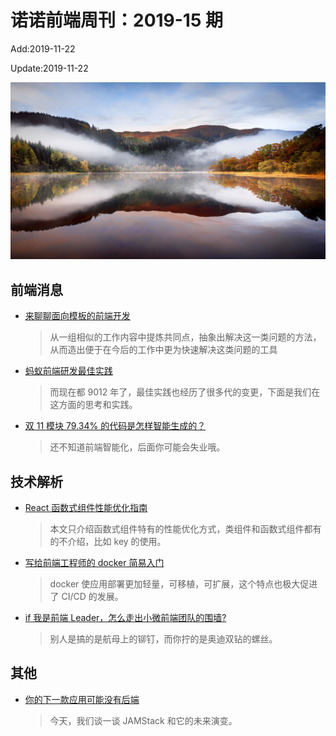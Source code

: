 <!--
 * @Description: weekly-15
 * @Author: zoeblow
 * @Email: wangfuyuan@nnuo.com
 * @Date: 2019-11-22 13:38:25
 * @LastEditors: zoeblow
 * @LastEditTime: 2019-11-22 14:30:05
 * @FilePath: \nuofe-weekly\2019\weekly-15.md
 -->

# 诺诺前端周刊：2019-15 期

Add:2019-11-22

Update:2019-11-22

![201915](../images/2019/201915.jpg)

## 前端消息

- [来聊聊面向模板的前端开发](https://mp.weixin.qq.com/s/_jltRnfySNlVAje3XogxkA)

  > 从一组相似的工作内容中提炼共同点，抽象出解决这一类问题的方法，从而造出便于在今后的工作中更为快速解决这类问题的工具

- [蚂蚁前端研发最佳实践](https://mp.weixin.qq.com/s/0cMQtOpljIfwx0ACcBpM1A)

  > 而现在都 9012 年了，最佳实践也经历了很多代的变更，下面是我们在这方面的思考和实践。

- [双 11 模块 79.34% 的代码是怎样智能生成的？](https://mp.weixin.qq.com/s/EktHbvCnghkywZE8rOvMhw)

  > 还不知道前端智能化，后面你可能会失业哦。

## 技术解析

- [React 函数式组件性能优化指南](https://mp.weixin.qq.com/s/kEExKE-Chr40z-mCc6AZ7Q)

  > 本文只介绍函数式组件特有的性能优化方式，类组件和函数式组件都有的不介绍，比如 key 的使用。

- [写给前端工程师的 docker 简易入门](https://juejin.im/post/5dd72b16e51d45351409073d)

  > docker 使应用部署更加轻量，可移植，可扩展，这个特点也极大促进了 CI/CD 的发展。

- [if 我是前端 Leader，怎么走出小微前端团队的围墙?](https://juejin.im/post/5dd55512f265da47a807cc06)

  > 别人是搞的是航母上的铆钉，而你拧的是奥迪双钻的螺丝。

<!-- ## 业界新闻

- [TypeScript 3.7 Beta 版发布](https://juejin.im/post/5db2537d6fb9a0208b11f94f)

  > 我们很高兴发布 TypeScript 3.7 Beta 版，它包含了 TypeScript 3.7 版本的所有功能。从现在到最后发布之前，我们将修复错误并进一步提高它的性能和稳定性。 -->

## 其他

- [你的下一款应用可能没有后端](https://mp.weixin.qq.com/s/8d_h3ByKDGoD48jcnpO54Q)

  > 今天，我们谈一谈 JAMStack 和它的未来演变。

